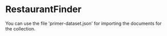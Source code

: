 # RestaurantFinder

You can use the file 'primer-dataset.json' for importing the documents for the collection.
